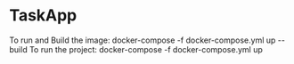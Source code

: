 # TaskApp
To run and Build the image:
docker-compose -f docker-compose.yml up --build
To run the project:
docker-compose -f docker-compose.yml up
